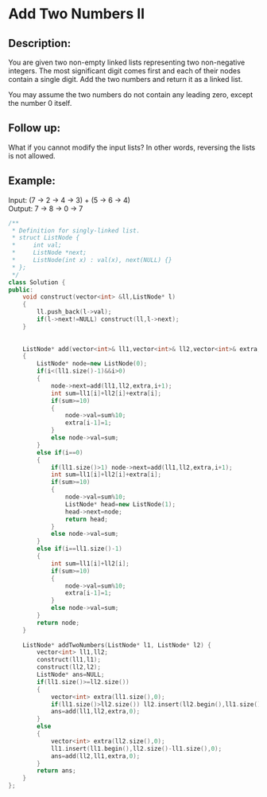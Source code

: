 Add Two Numbers II
==============================
Description:
----------------------
You are given two non-empty linked lists representing two non-negative integers. The most significant digit comes first and each of their nodes contain a single digit. Add the two numbers and return it as a linked list.

You may assume the two numbers do not contain any leading zero, except the number 0 itself.

Follow up:
----------------------
What if you cannot modify the input lists? In other words, reversing the lists is not allowed.

Example:
---------------------
Input: (7 -> 2 -> 4 -> 3) + (5 -> 6 -> 4)<br>
Output: 7 -> 8 -> 0 -> 7<br>







```cpp
/**
 * Definition for singly-linked list.
 * struct ListNode {
 *     int val;
 *     ListNode *next;
 *     ListNode(int x) : val(x), next(NULL) {}
 * };
 */
class Solution {
public:
    void construct(vector<int> &ll,ListNode* l)
    {
        ll.push_back(l->val);
        if(l->next!=NULL) construct(ll,l->next);
    }
    
    
    ListNode* add(vector<int>& ll1,vector<int>& ll2,vector<int>& extra,int i)
    {
        ListNode* node=new ListNode(0);
        if(i<(ll1.size()-1)&&i>0)
        {
            node->next=add(ll1,ll2,extra,i+1);
            int sum=ll1[i]+ll2[i]+extra[i];
            if(sum>=10)
            {
                node->val=sum%10;
                extra[i-1]=1;
            }
            else node->val=sum;
        }
        else if(i==0)
        {
            if(ll1.size()>1) node->next=add(ll1,ll2,extra,i+1);
            int sum=ll1[i]+ll2[i]+extra[i];
            if(sum>=10)
            {
                node->val=sum%10;
                ListNode* head=new ListNode(1);
                head->next=node;
                return head;
            }
            else node->val=sum;
        }
        else if(i==ll1.size()-1)
        {
            int sum=ll1[i]+ll2[i];
            if(sum>=10)
            {
                node->val=sum%10;
                extra[i-1]=1;
            }
            else node->val=sum;
        }
        return node;
    }
    
    ListNode* addTwoNumbers(ListNode* l1, ListNode* l2) {
        vector<int> ll1,ll2;
        construct(ll1,l1);
        construct(ll2,l2);
        ListNode* ans=NULL;
        if(ll1.size()>=ll2.size())
        {
            vector<int> extra(ll1.size(),0);
            if(ll1.size()>ll2.size()) ll2.insert(ll2.begin(),ll1.size()-ll2.size(),0);
            ans=add(ll1,ll2,extra,0);
        }
        else
        {
            vector<int> extra(ll2.size(),0);
            ll1.insert(ll1.begin(),ll2.size()-ll1.size(),0);            
            ans=add(ll2,ll1,extra,0);
        }
        return ans;
    }
};
```

